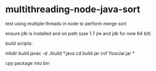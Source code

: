 # multithreading-node-java-sort
test using multiple threads in node to perform merge sort


ensure jdk is installed and on path (use 1.7 jre and jdk for now 64 bit)

build scripts:

mkdir build
javac -d ./build *.java
cd build
jar cvf YourJar.jar *

cpy package into bin
